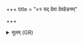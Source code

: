 +++
title = "०१ यद् देवा देवहेडनम्"

+++
<details><summary>मूलम् (GR)</summary>

यद् देवा देवहेडनं  
देवासश् चकृमा वयम् ।  
आदित्यास् तस्मान् नो यूयम्  
ऋतस्यर्तेन मुञ्चत ॥
</details>